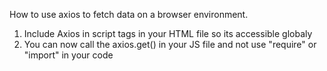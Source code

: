 How to use axios to fetch data on a browser environment.
1. Include  Axios in script tags in your HTML file so its accessible globaly
2. You can now call the axios.get() in your JS file and not use "require" or "import" in your code
